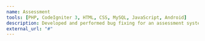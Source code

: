 ```yaml
---
name: Assessment
tools: [PHP, CodeIgniter 3, HTML, CSS, MySQL, JavaScript, Android]
description: Developed and performed bug fixing for an assessment system for technicians at a commercial vehicle manufacturer.
external_url: "#"
---
```

